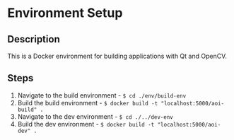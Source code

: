 # Environment Setup

## Description
This is a Docker environment for building applications with Qt and OpenCV.

## Steps
1. Navigate to the build environment - `$ cd ./env/build-env`
2. Build the build environment - `$ docker build -t "localhost:5000/aoi-build" .`
3. Navigate to the dev environment - `$ cd ./../dev-env`
4. Build the dev environment - `$ docker build -t "localhost:5000/aoi-dev" .`
